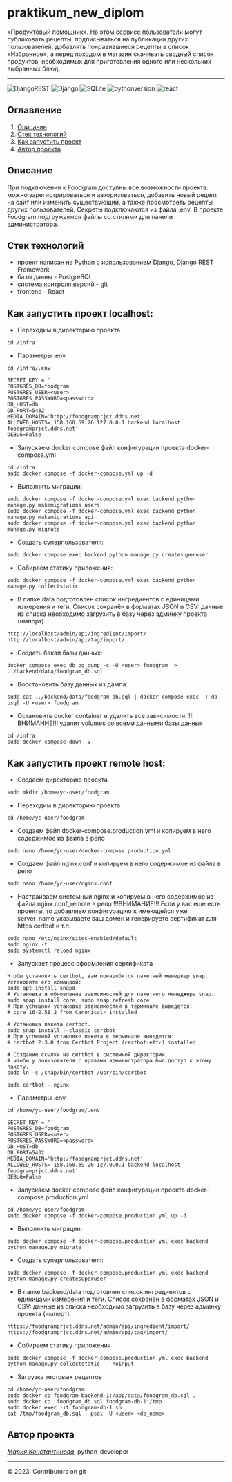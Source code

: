 # praktikum_new_diplom
«Продуктовый помощник». На этом сервисе пользователи могут публиковать рецепты, подписываться на публикации других пользователей, добавлять понравившиеся рецепты в список «Избранное», а перед походом в магазин скачивать сводный список продуктов, необходимых для приготовления одного или нескольких выбранных блюд.
___
![DjangoREST](https://img.shields.io/badge/DJANGO-REST-ff1709?style=for-the-badge&logo=django&logoColor=white&color=ff1709&labelColor=gray)
![Django](https://img.shields.io/badge/django-%23092E20.svg?style=for-the-badge&logo=django&logoColor=white)
![SQLite](https://img.shields.io/badge/sqlite-%2307405e.svg?style=for-the-badge&logo=sqlite&logoColor=white)
![pythonversion](https://img.shields.io/badge/python-%3E%3D3.9-blue)
![react](https://img.shields.io/badge/-ReactJs-61DAFB?logo=react&logoColor=white&style=for-the-badge)

## Оглавление
1. [Описание](#описание)
2. [Стек технологий](#стек-технологий)
3. [Как запустить проект](#как-запустить-проект)
4. [Автор проекта](#автор-проекта)


## Описание
При подключении к Foodgram доступны все возможности проекта: можно зарегистрироваться и авторизоваться, добавить новый рецепт на сайт или изменить существующий, а также просмотреть рецепты других пользователей.
Секреты подключаются из файла .env.
В проекте Foodgram подгружаются файлы со стилями для панели администратора.



## Стек технологий
- проект написан на Python с использованием Django, Django REST Framework
- базы данны - PostgreSQL
- система контроля версий - git
- frontend - React



## Как запустить проект localhost:

- Переходим в директорию проекта
```
cd /infra
```

- Параметры .env
```
cd /infra/.env

SECRET_KEY = ''
POSTGRES_DB=foodgram
POSTGRES_USER=<user>
POSTGRES_PASSWORD=<password>
DB_HOST=db
DB_PORT=5432
MEDIA_DOMAIN='http://foodgramprjct.ddns.net'
ALLOWED_HOSTS='158.160.69.26 127.0.0.1 backend localhost foodgramprjct.ddns.net'
DEBUG=False

```

- Запускаем docker compose файл конфигурации проекта docker-compose.yml
```
cd /infra
sudo docker compose -f docker-compose.yml up -d
```

- Выполнить миграции:
```
sudo docker compose -f docker-compose.yml exec backend python manage.py makemigrations users
sudo docker compose -f docker-compose.yml exec backend python manage.py makemigrations api
sudo docker compose -f docker-compose.yml exec backend python manage.py migrate
```

- Создать суперпользователя:
```
sudo docker compose exec backend python manage.py createsuperuser
```

- Собираем статику приложения:
```
sudo docker compose -f docker-compose.yml exec backend python manage.py collectstatic
```

- В папке data подготовлен список ингредиентов с единицами измерения и теги.
Список сохранён в форматах JSON и CSV: данные из списка необходимо загрузить в базу через админку проекта (импорт). 

```
http://localhost/admin/api/ingredient/import/
http://localhost/admin/api/tag/import/
```

- Создать бэкап базы данных:
```
docker compose exec db pg_dump -c -U <user> foodgram  > ../backend/data/foodgram_db.sql
```

- Восстановить базу данных из дампа:
```
sudo cat ../backend/data/foodgram_db.sql | docker compose exec -T db psql -U <user> foodgram
```

- Остановить docker container и удалить все зависимости:
!!!ВНИМАНИЕ!!! удалит volumes со всеми данными базы данных
```
cd /infra
sudo docker compose down -v
```

## Как запустить проект remote host:

- Создаем директорию проекта
```
sudo mkdir /home/yc-user/foodgram
```

- Переходим в директорию проекта
```
cd /home/yc-user/foodgram
```

- Cоздаем файл docker-compose.production.yml и копируем в него содержимое из файла в репо
```
sudo nano /home/yc-user/docker-compose.production.yml
```

- Cоздаем файл nginx.conf и копируем в него содержимое из файла в репо
```
sudo nano /home/yc-user/nginx.conf
```

- Настраиваем системный nginx и копируем в него содержимое из файла nginx.conf_remote в репо
!!!ВНИМАНИЕ!!! Если у вас еще есть проекты, то добавляем конфигуоацию к имеющейся уже
server_name  указываете ваш домен и генерируете сертификат для https certbot и т.п.
```
sudo nano /etc/nginx/sites-enabled/default
sudo nginx -t
sudo systemctl reload nginx
```

- Запускает процесс оформления сертификата
```
Чтобы установить certbot, вам понадобится пакетный менеджер snap. Установите его командой:
sudo apt install snapd 
# Установка и обновление зависимостей для пакетного менеджера snap.
sudo snap install core; sudo snap refresh core
# При успешной установке зависимостей в терминале выведется:
# core 16-2.58.2 from Canonical✓ installed 

# Установка пакета certbot.
sudo snap install --classic certbot
# При успешной установке пакета в терминале выведется:
# certbot 2.3.0 from Certbot Project (certbot-eff✓) installed

# Создание ссылки на certbot в системной директории,
# чтобы у пользователя с правами администратора был доступ к этому пакету.
sudo ln -s /snap/bin/certbot /usr/bin/certbot 

sudo certbot --nginx 
```


- Параметры .env
```
cd /home/yc-user/foodgram/.env

SECRET_KEY = ''
POSTGRES_DB=foodgram
POSTGRES_USER=<user>
POSTGRES_PASSWORD=<password>
DB_HOST=db
DB_PORT=5432
MEDIA_DOMAIN='http://foodgramprjct.ddns.net'
ALLOWED_HOSTS='158.160.69.26 127.0.0.1 backend localhost foodgramprjct.ddns.net'
DEBUG=False

```

- Запускаем docker compose файл конфигурации проекта docker-compose.production.yml
```
cd /home/yc-user/foodgram
sudo docker compose -f docker-compose.production.yml up -d
```

- Выполнить миграции:
```
sudo docker compose -f docker-compose.production.yml exec backend python manage.py migrate
```

- Создать суперпользователя:
```
sudo docker compose -f docker-compose.production.yml exec backend python manage.py createsuperuser
```

- В папке backend/data подготовлен список ингредиентов с единицами измерения и теги.
Список сохранён в форматах JSON и CSV: данные из списка необходимо загрузить в базу через админку проекта (импорт). 

```
https://foodgramprjct.ddns.net/admin/api/ingredient/import/
https://foodgramprjct.ddns.net/admin/api/tag/import/
```

- Собираем статику приложения
```
sudo docker compose -f docker-compose.production.yml exec backend python manage.py collectstatic  --noinput

```

- Загрузка тестовых рецептов

```
cd /home/yc-user/foodgram
sudo docker cp foodgram-backend-1:/app/data/foodgram_db.sql .
sudo docker cp  foodgram_db.sql foodgram-db-1:/tmp
sudo docker exec -it foodgram-db-1 sh
cat /tmp/foodgram_db.sql | psql -U <user> <db_name>
```

## Автор проекта
_[Мария Константинова](https://github.com/wildcat3333)_, python-developer

___
<p>
    <span>© 2023, Contributors on git </span>
</p>
